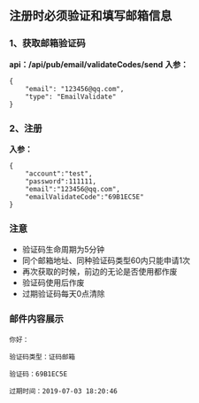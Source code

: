 ## 注册时必须验证和填写邮箱信息

### 1、获取邮箱验证码
**api：/api/pub/email/validateCodes/send**
**入参：**
```
{
	"email": "123456@qq.com",
	"type": "EmailValidate"
}
```

### 2、注册
**入参：**
```
{
	"account":"test",
	"password":111111,
	"email":"123456@qq.com",
	"emailValidateCode":"69B1EC5E"
}
```

### 注意
* 验证码生命周期为5分钟
* 同个邮箱地址、同种验证码类型60内只能申请1次
* 再次获取的时候，前边的无论是否使用都作废
* 验证码使用后作废
* 过期验证码每天0点清除

### 邮件内容展示
```
你好：

验证码类型：证码邮箱

验证码：69B1EC5E

过期时间：2019-07-03 18:20:46
```
